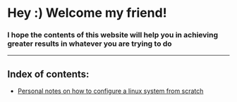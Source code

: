 # Hey :) Welcome my friend!
### I hope the contents of this website will help you in achieving greater results in whatever you are trying to do

-------------

## Index of contents:
 * [Personal notes on how to configure a linux system from scratch](linux-config.md)

